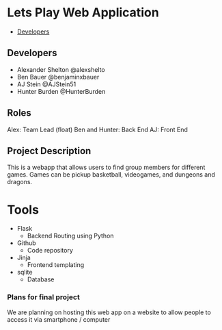 # Lets Play Web Application

- [Developers](#developers)









## Developers
* Alexander Shelton @alexshelto
* Ben Bauer @benjaminxbauer
* AJ Stein @AJStein51
* Hunter Burden @HunterBurden

## Roles
Alex: Team Lead (float)
Ben and Hunter: Back End
AJ: Front End

## Project Description
This is a webapp that allows users to find group members for different games.
Games can be pickup basketball, videogames, and dungeons and dragons.

# Tools
* Flask
	* Backend Routing using Python
* Github
	* Code repository
* Jinja
	* Frontend templating
* sqlite
	* Database


### Plans for final project
We are planning on hosting this web app on a website to allow people to access it via smartphone / computer
